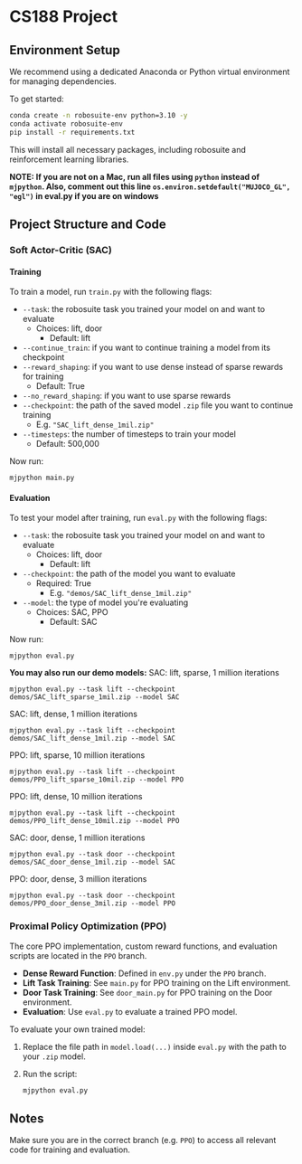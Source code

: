 # CS188 Project

## Environment Setup

We recommend using a dedicated Anaconda or Python virtual environment for managing dependencies.

To get started:

```bash
conda create -n robosuite-env python=3.10 -y
conda activate robosuite-env
pip install -r requirements.txt
```

This will install all necessary packages, including robosuite and reinforcement learning libraries.

**NOTE: If you are not on a Mac, run all files using `python` instead of `mjpython`. Also, comment out this line `os.environ.setdefault("MUJOCO_GL", "egl")` in eval.py if you are on windows**

## Project Structure and Code
### Soft Actor-Critic (SAC)
#### Training
To train a model, run `train.py` with the following flags:
- `--task`: the robosuite task you trained your model on and want to evaluate
  - Choices: lift, door
    - Default: lift
- `--continue_train`: if you want to continue training a model from its checkpoint
- `--reward_shaping`: if you want to use dense instead of sparse rewards for training
  - Default: True
- `--no_reward_shaping`: if you want to use sparse rewards
- `--checkpoint`: the path of the saved model `.zip` file you want to continue training
  - E.g. `"SAC_lift_dense_1mil.zip"`
- `--timesteps`: the number of timesteps to train your model
  - Default: 500,000

Now run:
```
mjpython main.py
```

#### Evaluation
To test your model after training, run `eval.py` with the following flags:
- `--task`: the robosuite task you trained your model on and want to evaluate
  - Choices: lift, door
    - Default: lift
- `--checkpoint`: the path of the model you want to evaluate
  - Required: True
    - E.g. `"demos/SAC_lift_dense_1mil.zip"`
- `--model`: the type of model you're evaluating
  - Choices: SAC, PPO
    - Default: SAC

Now run:
```
mjpython eval.py
```

**You may also run our demo models:**
SAC: lift, sparse, 1 million iterations
```
mjpython eval.py --task lift --checkpoint demos/SAC_lift_sparse_1mil.zip --model SAC
```
SAC: lift, dense, 1 million iterations
```
mjpython eval.py --task lift --checkpoint demos/SAC_lift_dense_1mil.zip --model SAC
```
PPO: lift, sparse, 10 million iterations
```
mjpython eval.py --task lift --checkpoint demos/PPO_lift_sparse_10mil.zip --model PPO
```
PPO: lift, dense, 10 million iterations
```
mjpython eval.py --task lift --checkpoint demos/PPO_lift_dense_10mil.zip --model PPO
```
SAC: door, dense, 1 million iterations
```
mjpython eval.py --task door --checkpoint demos/SAC_door_dense_1mil.zip --model SAC
```
PPO: door, dense, 3 million iterations
```
mjpython eval.py --task door --checkpoint demos/PPO_door_dense_3mil.zip --model PPO
```

### Proximal Policy Optimization (PPO)
The core PPO implementation, custom reward functions, and evaluation scripts are located in the `PPO` branch.

* **Dense Reward Function**: Defined in `env.py` under the `PPO` branch.
* **Lift Task Training**: See `main.py` for PPO training on the Lift environment.
* **Door Task Training**: See `door_main.py` for PPO training on the Door environment.
* **Evaluation**: Use `eval.py` to evaluate a trained PPO model.

To evaluate your own trained model:

1. Replace the file path in `model.load(...)` inside `eval.py` with the path to your `.zip` model.
2. Run the script:

   ```bash
   mjpython eval.py
   ```

## Notes

Make sure you are in the correct branch (e.g. `PPO`) to access all relevant code for training and evaluation.
